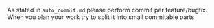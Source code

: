 As stated in `auto_commit.md` please perform commit per feature/bugfix.
When you plan your work try to split it into small commitable parts.
